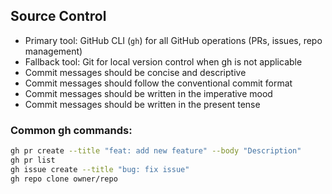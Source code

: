 ## Source Control

- Primary tool: GitHub CLI (`gh`) for all GitHub operations (PRs, issues, repo management)
- Fallback tool: Git for local version control when gh is not applicable
- Commit messages should be concise and descriptive
- Commit messages should follow the conventional commit format
- Commit messages should be written in the imperative mood
- Commit messages should be written in the present tense

### Common gh commands:
```bash
gh pr create --title "feat: add new feature" --body "Description"
gh pr list
gh issue create --title "bug: fix issue"
gh repo clone owner/repo
```
